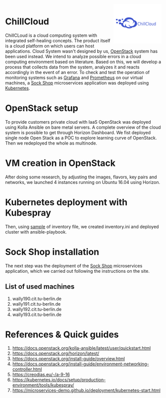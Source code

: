 <img src="frontend/chillcloud-frontend/src/assets/cloudversify-brands.png" align="right" width="154px" height="128px" />

# ChillCloud
ChillCLoud is a cloud computing system with integrated self-healing concepts. The product itself is a cloud platform on which users can host applications. Cloud System wasn't designed by us, [OpenStack](https://www.openstack.org/) system has been used instead. We intend to analyze possible errors in a cloud computing environment based on literature. Based on this, we will develop a process that collects data from the system, analyzes it and reacts accordingly in the event of an error. To check and test the operation of monitoring systems such as [Grafana](https://grafana.com/) and [Prometheus](https://prometheus.io/) on our virtual machines, a [Sock Shop](https://github.com/microservices-demo/microservices-demo) microservices application was deployed using [Kubernetes](https://kubernetes.io/).

# OpenStack setup
To provide customers private cloud with IaaS OpenStack was deployed using Kolla Ansible on bare metal servers. A complete overview of the cloud system is possible to get through Horizon Dashboard. We fist deployed single node Open Stack as a POC to explore learning curve of OpenStack. Then we redeployed the whole as multinode.

# VM creation in OpenStack
After doing some research, by adjusting the images, flavors, key pairs and networks, we launched 4 instances running on Ubuntu 16.04 using Horizon. 

# Kubernetes deployment with Kubespray
Then, using [sample](https://github.com/kubernetes-sigs/kubespray/blob/master/inventory/sample/inventory.ini) of inventory file, we created inventory.ini and deployed cluster with ansible-playbook.

# Sock Shop installation
The next step was the deployment of the [Sock Shop](https://github.com/microservices-demo/microservices-demo) microservices application, which we carried out following the instructions on the site.

## List of used machines
1. wally190.cit.tu-berlin.de
2. wally191.cit.tu-berlin.de
3. wally192.cit.tu-berlin.de
4. wally193.cit.tu-berlin.de

# References & Quick guides
1. https://docs.openstack.org/kolla-ansible/latest/user/quickstart.html
2. https://docs.openstack.org/horizon/latest/  
3. https://docs.openstack.org/install-guide/overview.html
4. https://docs.openstack.org/install-guide/environment-networking-controller.html
5. https://creodias.eu/-/a-9-16
6. https://kubernetes.io/docs/setup/production-environment/tools/kubespray/
7. https://microservices-demo.github.io/deployment/kubernetes-start.html
